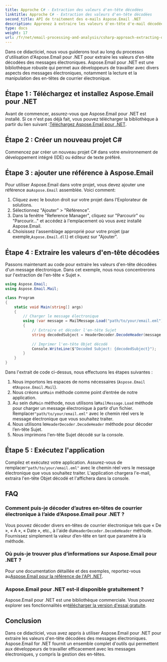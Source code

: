 ```yaml
---
title: Approche C# - Extraction des valeurs d'en-tête décodées
linktitle: Approche C# - Extraction des valeurs d'en-tête décodées
second_title: API de traitement des e-mails Aspose.Email .NET
description: Apprenez à extraire les valeurs d'en-tête d'e-mail décodées en C# à l'aide d'Aspose.Email pour .NET. Guide complet avec des exemples de code.
type: docs
weight: 17
url: /fr/net/email-processing-and-analysis/csharp-approach-extracting-decoded-header-values/
---
```


Dans ce didacticiel, nous vous guiderons tout au long du processus d'utilisation d'Aspose.Email pour .NET pour extraire les valeurs d'en-tête décodées des messages électroniques. Aspose.Email pour .NET est une bibliothèque robuste qui permet aux développeurs de travailler avec divers aspects des messages électroniques, notamment la lecture et la manipulation des en-têtes de courrier électronique.

## Étape 1 : Téléchargez et installez Aspose.Email pour .NET

 Avant de commencer, assurez-vous que Aspose.Email pour .NET est installé. Si ce n'est pas déjà fait, vous pouvez télécharger la bibliothèque à partir du lien suivant :[Téléchargez Aspose.Email pour .NET](https://releases.aspose.com/email/net).

## Étape 2 : Créer un nouveau projet C#

Commencez par créer un nouveau projet C# dans votre environnement de développement intégré (IDE) ou éditeur de texte préféré.

## Étape 3 : ajouter une référence à Aspose.Email

 Pour utiliser Aspose.Email dans votre projet, vous devez ajouter une référence au`Aspose.Email` assemblée. Voici comment:

1. Cliquez avec le bouton droit sur votre projet dans l'Explorateur de solutions.
2. Sélectionnez "Ajouter" > "Référence".
3. Dans la fenêtre "Reference Manager", cliquez sur "Parcourir" ou "Parcourir..." et accédez à l'emplacement où vous avez installé Aspose.Email.
4.  Choisissez l'assemblage approprié pour votre projet (par exemple,`Aspose.Email.dll`) et cliquez sur "Ajouter".

## Étape 4 : Extraire les valeurs d'en-tête décodées

Passons maintenant au code pour extraire les valeurs d'en-tête décodées d'un message électronique. Dans cet exemple, nous nous concentrerons sur l'extraction de l'en-tête « Sujet ».

```csharp
using Aspose.Email;
using Aspose.Email.Mail;

class Program
{
    static void Main(string[] args)
    {
        // Charger le message électronique
        using (var message = MailMessage.Load("path/to/your/email.eml"))
        {
            // Extraire et décoder l'en-tête Sujet
            string decodedSubject = HeaderDecoder.DecodeHeader(message.Subject);
            
            // Imprimer l'en-tête Objet décodé
            Console.WriteLine($"Decoded Subject: {decodedSubject}");
        }
    }
}
```

Dans l'extrait de code ci-dessus, nous effectuons les étapes suivantes :

1. Nous importons les espaces de noms nécessaires (`Aspose.Email` et`Aspose.Email.Mail`).
2.  Nous créons un`Main` méthode comme point d’entrée de notre application.
3.  Au sein du`Main` méthode, nous utilisons la`MailMessage.Load` méthode pour charger un message électronique à partir d’un fichier. Remplacer`"path/to/your/email.eml"` avec le chemin réel vers le message électronique que vous souhaitez traiter.
4.  Nous utilisons le`HeaderDecoder.DecodeHeader` méthode pour décoder l’en-tête Sujet.
5. Nous imprimons l'en-tête Sujet décodé sur la console.

## Étape 5 : Exécutez l'application

 Compilez et exécutez votre application. Assurez-vous de remplacer`"path/to/your/email.eml"` avec le chemin réel vers le message électronique que vous souhaitez traiter. L'application chargera l'e-mail, extraira l'en-tête Objet décodé et l'affichera dans la console.

## FAQ

### Comment puis-je décoder d’autres en-têtes de courrier électronique à l’aide d’Aspose.Email pour .NET ?

 Vous pouvez décoder divers en-têtes de courrier électronique tels que « De », « À », « Date », etc., à l'aide du`HeaderDecoder.DecodeHeader` méthode. Fournissez simplement la valeur d’en-tête en tant que paramètre à la méthode.

### Où puis-je trouver plus d’informations sur Aspose.Email pour .NET ?

 Pour une documentation détaillée et des exemples, reportez-vous au[Aspose.Email pour la référence de l'API .NET](https://reference.aspose.com/email/net).

### Aspose.Email pour .NET est-il disponible gratuitement ?

 Aspose.Email pour .NET est une bibliothèque commerciale. Vous pouvez explorer ses fonctionnalités en[télécharger la version d'essai gratuite](https://releases.aspose.com/email/net).

## Conclusion

Dans ce didacticiel, vous avez appris à utiliser Aspose.Email pour .NET pour extraire les valeurs d'en-tête décodées des messages électroniques. Aspose.Email for .NET fournit un ensemble complet d'outils qui permettent aux développeurs de travailler efficacement avec les messages électroniques, y compris la gestion des en-têtes.